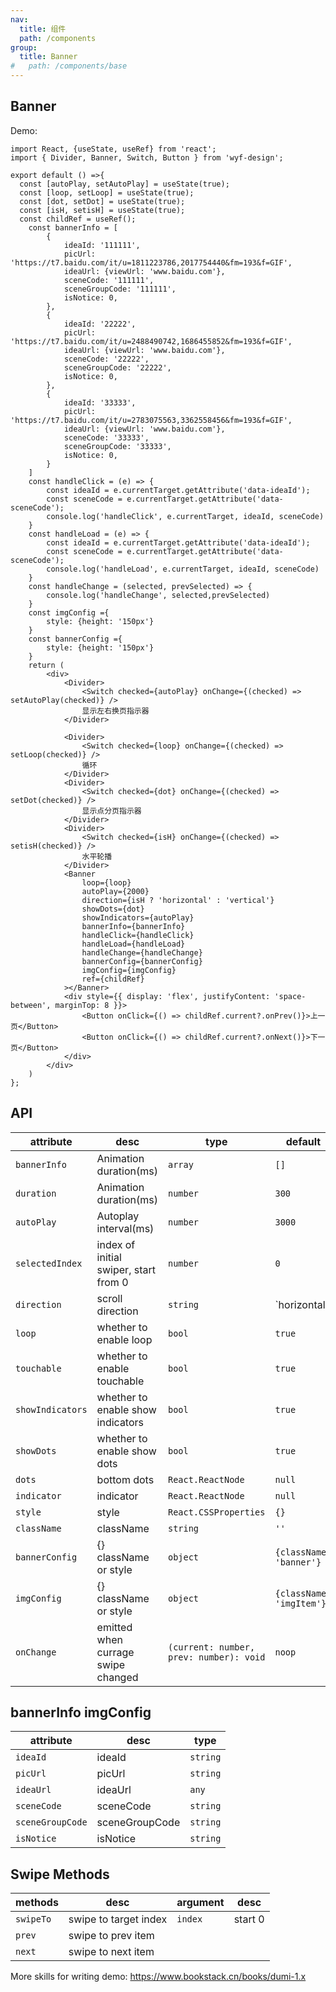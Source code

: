 ```yaml
---
nav:
  title: 组件
  path: /components
group:
  title: Banner
#   path: /components/base
---
```


## Banner

Demo:

```tsx
import React, {useState, useRef} from 'react';
import { Divider, Banner, Switch, Button } from 'wyf-design';

export default () =>{
  const [autoPlay, setAutoPlay] = useState(true);
  const [loop, setLoop] = useState(true);
  const [dot, setDot] = useState(true);
  const [isH, setisH] = useState(true);
  const childRef = useRef();
    const bannerInfo = [
        {
            ideaId: '111111',
            picUrl: 'https://t7.baidu.com/it/u=1811223786,2017754440&fm=193&f=GIF',
            ideaUrl: {viewUrl: 'www.baidu.com'},
            sceneCode: '111111',
            sceneGroupCode: '111111',
            isNotice: 0,
        },
        {
            ideaId: '22222',
            picUrl: 'https://t7.baidu.com/it/u=2488490742,1686455852&fm=193&f=GIF',
            ideaUrl: {viewUrl: 'www.baidu.com'},
            sceneCode: '22222',
            sceneGroupCode: '22222',
            isNotice: 0,
        },
        {
            ideaId: '33333',
            picUrl: 'https://t7.baidu.com/it/u=2783075563,3362558456&fm=193&f=GIF',
            ideaUrl: {viewUrl: 'www.baidu.com'},
            sceneCode: '33333',
            sceneGroupCode: '33333',
            isNotice: 0,
        }
    ]
    const handleClick = (e) => {
        const ideaId = e.currentTarget.getAttribute('data-ideaId');
        const sceneCode = e.currentTarget.getAttribute('data-sceneCode');
        console.log('handleClick', e.currentTarget, ideaId, sceneCode)
    }
    const handleLoad = (e) => {
        const ideaId = e.currentTarget.getAttribute('data-ideaId');
        const sceneCode = e.currentTarget.getAttribute('data-sceneCode');
        console.log('handleLoad', e.currentTarget, ideaId, sceneCode)
    }
    const handleChange = (selected, prevSelected) => {
        console.log('handleChange', selected,prevSelected)
    }
    const imgConfig ={
        style: {height: '150px'}
    }
    const bannerConfig ={
        style: {height: '150px'}
    }
    return (
        <div>
            <Divider>
                <Switch checked={autoPlay} onChange={(checked) => setAutoPlay(checked)} />
                显示左右换页指示器
            </Divider>
            
            <Divider>
                <Switch checked={loop} onChange={(checked) => setLoop(checked)} />
                循环
            </Divider>
            <Divider>
                <Switch checked={dot} onChange={(checked) => setDot(checked)} />
                显示点分页指示器
            </Divider>
            <Divider>
                <Switch checked={isH} onChange={(checked) => setisH(checked)} />
                水平轮播
            </Divider>
            <Banner 
                loop={loop}
                autoPlay={2000}
                direction={isH ? 'horizontal' : 'vertical'}
                showDots={dot}
                showIndicators={autoPlay}
                bannerInfo={bannerInfo} 
                handleClick={handleClick}
                handleLoad={handleLoad}
                handleChange={handleChange}
                bannerConfig={bannerConfig}
                imgConfig={imgConfig}
                ref={childRef}
            ></Banner>
            <div style={{ display: 'flex', justifyContent: 'space-between', marginTop: 8 }}>
                <Button onClick={() => childRef.current?.onPrev()}>上一页</Button>
                <Button onClick={() => childRef.current?.onNext()}>下一页</Button>
            </div>
        </div>
    )
};
```
## API

| attribute               | desc                       | type                                  | default     | others                                          |
| ------------------ | -------------------------- | ------------------------------------- | ---------- | ----------------------------------------------- |
| `bannerInfo`  | Animation duration(ms)       | `array`   | `[]`      |   |
| `duration`  | Animation duration(ms)       | `number`   | `300`      |   |
| `autoPlay`   | Autoplay interval(ms)       | `number`  | `3000`     |     |
| `selectedIndex` | index of initial swiper, start from 0 | `number` |  `0` | |
| `direction`   | scroll direction          | `string`  | `horizontal | 'vertical`     |     |
| `loop`   | whether to enable loop       | `bool`           | `true`     |  |
| `touchable`   | whether to enable touchable       | `bool`           | `true`     |  |
| `showIndicators`   | whether to enable show indicators  | `bool` | `true` |  |
| `showDots`    | whether to enable show dots           | `bool`     | `true` | |
| `dots`   | bottom dots  | `React.ReactNode`    | `null`    |   |
| `indicator`   | indicator   | `React.ReactNode`    | `null`    |   |
| `style`     | style   |  `React.CSSProperties` | `{}`    |        |
| `className`   | className  | `string`   | `''`       |    |
| `bannerConfig`   | {} className or style  | `object`   | `{className: 'banner'}`       |    |
| `imgConfig`   | {} className or style  | `object`   | `{className: 'imgItem'}`       |    |
| `onChange`  | emitted when currage swipe changed | `(current: number, prev: number): void` | `noop`   |   |


## bannerInfo imgConfig

| attribute  | desc               | type                       |
| ------- | ------------------ | ------ |
| `ideaId` | ideaId     | `string`  |
| `picUrl`    | picUrl |   `string`     |
| `ideaUrl`    | ideaUrl |  `any` |
| `sceneCode`    | sceneCode | `string`|
| `sceneGroupCode`    | sceneGroupCode | `string`|
| `isNotice`    | isNotice | `string`|
## Swipe Methods

| methods  | desc               | argument | desc                       |
| ------- | ------------------ | ------ | ------------------------------ |
| `swipeTo` | swipe to target index     | `index`  | start 0 |
| `prev`    | swipe to prev item |        |                                |
| `next`    | swipe to next item |        |                                |

More skills for writing demo: https://www.bookstack.cn/books/dumi-1.x
